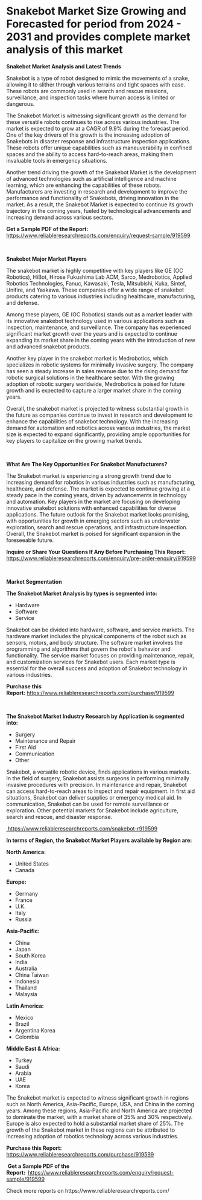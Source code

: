 <p><h1>Snakebot Market Size Growing and Forecasted for period from 2024 - 2031 and provides complete market analysis of this market</h1></p><p><strong>Snakebot Market Analysis and Latest Trends</strong></p>
<p><p>Snakebot is a type of robot designed to mimic the movements of a snake, allowing it to slither through various terrains and tight spaces with ease. These robots are commonly used in search and rescue missions, surveillance, and inspection tasks where human access is limited or dangerous.</p><p>The Snakebot Market is witnessing significant growth as the demand for these versatile robots continues to rise across various industries. The market is expected to grow at a CAGR of 9.9% during the forecast period. One of the key drivers of this growth is the increasing adoption of Snakebots in disaster response and infrastructure inspection applications. These robots offer unique capabilities such as maneuverability in confined spaces and the ability to access hard-to-reach areas, making them invaluable tools in emergency situations.</p><p>Another trend driving the growth of the Snakebot Market is the development of advanced technologies such as artificial intelligence and machine learning, which are enhancing the capabilities of these robots. Manufacturers are investing in research and development to improve the performance and functionality of Snakebots, driving innovation in the market. As a result, the Snakebot Market is expected to continue its growth trajectory in the coming years, fueled by technological advancements and increasing demand across various sectors.</p></p>
<p><strong>Get a Sample PDF of the Report:&nbsp;</strong> <a href="https://www.reliableresearchreports.com/enquiry/request-sample/919599">https://www.reliableresearchreports.com/enquiry/request-sample/919599</a></p>
<p>&nbsp;</p>
<p><strong>Snakebot Major Market Players</strong></p>
<p><p>The snakebot market is highly competitive with key players like GE (OC Robotics), HiBot, Hirose Fukushima Lab ACM, Sarco, Medrobotics, Applied Robotics Technologies, Fanuc, Kawasaki, Tesla, Mitsubishi, Kuka, Sintef, Unifire, and Yaskawa. These companies offer a wide range of snakebot products catering to various industries including healthcare, manufacturing, and defense.</p><p>Among these players, GE (OC Robotics) stands out as a market leader with its innovative snakebot technology used in various applications such as inspection, maintenance, and surveillance. The company has experienced significant market growth over the years and is expected to continue expanding its market share in the coming years with the introduction of new and advanced snakebot products.</p><p>Another key player in the snakebot market is Medrobotics, which specializes in robotic systems for minimally invasive surgery. The company has seen a steady increase in sales revenue due to the rising demand for robotic surgical solutions in the healthcare sector. With the growing adoption of robotic surgery worldwide, Medrobotics is poised for future growth and is expected to capture a larger market share in the coming years.</p><p>Overall, the snakebot market is projected to witness substantial growth in the future as companies continue to invest in research and development to enhance the capabilities of snakebot technology. With the increasing demand for automation and robotics across various industries, the market size is expected to expand significantly, providing ample opportunities for key players to capitalize on the growing market trends.</p></p>
<p>&nbsp;</p>
<p><strong>What Are The Key Opportunities For Snakebot Manufacturers?</strong></p>
<p><p>The Snakebot market is experiencing a strong growth trend due to increasing demand for robotics in various industries such as manufacturing, healthcare, and defense. The market is expected to continue growing at a steady pace in the coming years, driven by advancements in technology and automation. Key players in the market are focusing on developing innovative snakebot solutions with enhanced capabilities for diverse applications. The future outlook for the Snakebot market looks promising, with opportunities for growth in emerging sectors such as underwater exploration, search and rescue operations, and infrastructure inspection. Overall, the Snakebot market is poised for significant expansion in the foreseeable future.</p></p>
<p><strong>Inquire or Share Your Questions If Any Before Purchasing This Report:</strong> <a href="https://www.reliableresearchreports.com/enquiry/pre-order-enquiry/919599">https://www.reliableresearchreports.com/enquiry/pre-order-enquiry/919599</a></p>
<p>&nbsp;</p>
<p><strong>Market Segmentation</strong></p>
<p><strong>The Snakebot Market Analysis by types is segmented into:</strong></p>
<p><ul><li>Hardware</li><li>Software</li><li>Service</li></ul></p>
<p><p>Snakebot can be divided into hardware, software, and service markets. The hardware market includes the physical components of the robot such as sensors, motors, and body structure. The software market involves the programming and algorithms that govern the robot's behavior and functionality. The service market focuses on providing maintenance, repair, and customization services for Snakebot users. Each market type is essential for the overall success and adoption of Snakebot technology in various industries.</p></p>
<p><strong>Purchase this Report:&nbsp;</strong><a href="https://www.reliableresearchreports.com/purchase/919599">https://www.reliableresearchreports.com/purchase/919599</a></p>
<p>&nbsp;</p>
<p><strong>The Snakebot Market Industry Research by Application is segmented into:</strong></p>
<p><ul><li>Surgery</li><li>Maintenance and Repair</li><li>First Aid</li><li>Communication</li><li>Other</li></ul></p>
<p><p>Snakebot, a versatile robotic device, finds applications in various markets. In the field of surgery, Snakebot assists surgeons in performing minimally invasive procedures with precision. In maintenance and repair, Snakebot can access hard-to-reach areas to inspect and repair equipment. In first aid situations, Snakebot can deliver supplies or emergency medical aid. In communication, Snakebot can be used for remote surveillance or exploration. Other potential markets for Snakebot include agriculture, search and rescue, and disaster response.</p></p>
<p><a href="https://www.reliableresearchreports.com/snakebot-r919599">&nbsp;https://www.reliableresearchreports.com/snakebot-r919599</a></p>
<p><strong>In terms of Region, the Snakebot Market Players available by Region are:</strong></p>
<p>
    <p> <strong> North America: </strong>
        <ul>
            <li>United States</li>
            <li>Canada</li>
        </ul>
        </p> 
    <p> <strong> Europe: </strong>
        <ul>
            <li>Germany</li>
            <li>France</li>
            <li>U.K.</li>
            <li>Italy</li>
            <li>Russia</li>
        </ul>
        </p> 
    <p> <strong> Asia-Pacific: </strong>
        <ul>
            <li>China</li>
            <li>Japan</li>
            <li>South Korea</li>
            <li>India</li>
            <li>Australia</li>
            <li>China Taiwan</li>
            <li>Indonesia</li>
            <li>Thailand</li>
            <li>Malaysia</li>
        </ul>
        </p> 
    <p> <strong> Latin America: </strong>
        <ul>
            <li>Mexico</li>
            <li>Brazil</li>
            <li>Argentina Korea</li>
            <li>Colombia</li>
        </ul>
        </p> 
    <p> <strong> Middle East & Africa: </strong>
        <ul>
            <li>Turkey</li>
            <li>Saudi</li>
            <li>Arabia</li>
            <li>UAE</li>
            <li>Korea</li>
        </ul>
    </p>
    </p>
<p><p>The Snakebot market is expected to witness significant growth in regions such as North America, Asia-Pacific, Europe, USA, and China in the coming years. Among these regions, Asia-Pacific and North America are projected to dominate the market, with a market share of 35% and 30% respectively. Europe is also expected to hold a substantial market share of 25%. The growth of the Snakebot market in these regions can be attributed to increasing adoption of robotics technology across various industries.</p></p>
<p><strong>Purchase this Report: </strong><a href="https://www.reliableresearchreports.com/purchase/919599">https://www.reliableresearchreports.com/purchase/919599</a></p>
<p>&nbsp;<strong>Get a Sample PDF of the Report:&nbsp;&nbsp;</strong><a href="https://www.reliableresearchreports.com/enquiry/request-sample/919599">https://www.reliableresearchreports.com/enquiry/request-sample/919599</a></p>
<p><strong></strong></p>
<p>Check more reports on https://www.reliableresearchreports.com/</p>
